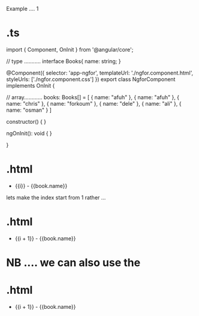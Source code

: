 

Example .... 1  

# .ts 
import { Component, OnInit } from '@angular/core';

  
  // type ...........
interface Books{
  name: string;
  }

@Component({
  selector: 'app-ngfor',
  templateUrl: './ngfor.component.html',
  styleUrls: ['./ngfor.component.css']
}) 
export class NgforComponent implements OnInit {

  // array............
  books: Books[] = [
    {
     name: "afuh"
   },
    {
     name: "afuh"
   },
    {
     name: "chris"
   },
    {
     name: "forkoum"
   },
    {
     name: "dele"
   },
    {
     name: "ali"
   },
    {
     name: "osman"
   }
 ]

  constructor() { }

  ngOnInit(): void {
  }

}


# .html
<ul *ngFor="let book of books; let i = index">
    <li>{{i}} - {{book.name}}</li>
</ul>


lets make the index start from 1 rather ... 
# .html
<ul *ngFor="let book of books ; let i = index">
    <li>{{i + 1}} - {{book.name}}</li>
</ul>








# NB .... we can also use the <ng-container>

# .html  

<ul >
    <ng-container *ngFor="let book of books ; let i = index">
    <li>{{i + 1}} - {{book.name}}</li>
   </ng-container>  
</ul>




